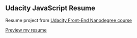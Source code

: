 ## Udacity JavaScript Resume

Resume project from [Udacity Front-End Nanodegree course](https://github.com/udacity/frontend-nanodegree-resume)

[Preview my resume](http://htmlpreview.github.io/?https://github.com/cbstanley/udacity-javascript-resume/blob/master/index.html)
